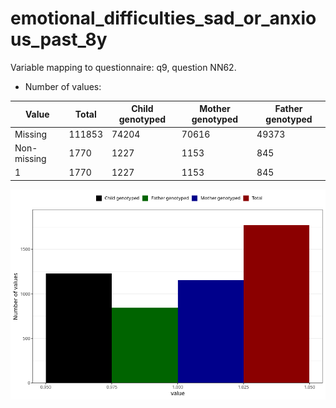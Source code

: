 # emotional_difficulties_sad_or_anxious_past_8y
Variable mapping to questionnaire: q9, question NN62.
- Number of values:

| Value | Total | Child genotyped | Mother genotyped | Father genotyped |
| ----- | ----- | --------------- | ---------------- | ---------------- |
| Missing | 111853 | 74204 | 70616 | 49373 |
| Non-missing | 1770 | 1227 | 1153 | 845 |
| 1 | 1770 | 1227 | 1153 | 845 |



![](emotional_difficulties_sad_or_anxious_past_8y_n.png)



